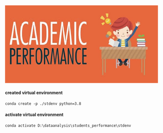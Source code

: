 ![](data/images/unnamed.jpg)
#### created virtual environment
`conda create -p ./stdenv python=3.8`
#### activate virtual environment 
`conda activate D:\dataanalysis\students_performance\stdenv`

